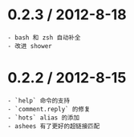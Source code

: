 # 0.2.3 / 2012-8-18
  
    - bash 和 zsh 自动补全
    - 改进 shower

# 0.2.2 / 2012-8-15
  
    - `help` 命令的支持
    - `comment.reply` 的修复
    - `hots` alias 的添加
    - ashees 有了更好的超链接匹配